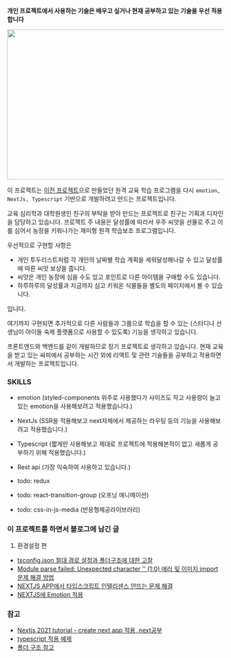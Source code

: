 **개인 프로젝트에서 사용하는 기술은 배우고 싶거나 현재 공부하고 있는 기술을 우선 적용합니다**

<p align="center">
<img src="frontend/public/opening-demo.gif" width="600px" height="350px"/>
</p>

이 프로젝트는
[이전 프로젝트](https://github.com/haerang94/react-study-farm-project.git)으로 만들었던 원격 교육 학습 프로그램을 다시 `emotion, NextJs, Typescript` 기반으로 개발하려고 만드는 프로젝트입니다. 

교육 심리학과 대학원생인 친구의 부탁을 받아 만드는 프로젝트로 친구는 기획과 디자인을 담당하고 있습니다. 프로젝트 주 내용은 달성률에 따라서 우주 씨앗을 선물로 주고 이를 심어서 농장을 키워나가는 재미형 원격 학습보조 프로그램입니다. 

우선적으로 구현할 사항은 
+ 개인 투두리스트처럼 각 개인의 날짜별 학습 계획을 세워달성해나갈 수 있고 달성률에 따른 씨앗 보상을 줍니다. 
+ 씨앗은 개인 농장에 심을 수도 있고 포인트로 다른 아이템을 구매할 수도 있습니다. 
+ 하루하루의 달성률과 지금까지 심고 키워온 식물들을 별도의 페이지에서 볼 수 있습니다. 

입니다. 

여기까지 구현되면 추가적으로 다른 사람들과 그룹으로 학습을 할 수 있는 (스터디나 선생님이 아이들 숙제 플랫폼으로 사용할 수 있도록) 기능을 생각하고 있습니다.

프론트엔드와 백엔드를 같이 개발하므로 장기 프로젝트로 생각하고 있습니다.
현재 교육을 받고 있는 싸피에서 공부하는 시간 외에 리액트 및 관련 기술들을 공부하고 적용하면서 개발하는 프로젝트입니다.


### SKILLS
- emotion (styled-components 위주로 사용했다가 사이즈도 작고 사용량이 늘고있는 emotion을 사용해보려고 적용했습니다.)
- NextJs (SSR을 적용해보고 next자체에서 제공하는 라우팅 등의 기능을 사용해보려고 적용했습니다.)
- Typescript (짧게만 사용해보고 제대로 프로젝트에 적용해본적이 없고 새롭게 공부하기 위해 적용했습니다.)
- Rest api (가장 익숙하여 사용하고 있습니다.)

- todo: redux
- todo: react-transition-group (오프닝 애니메이션)
- todo: css-in-js-media (반응형제공라이브러리)



### 이 프로젝트를 하면서 블로그에 남긴 글 

1. 환경설정 편
- [tsconfig.json 절대 경로 설정과 폴더구조에 대한 고찰](https://haerang94.tistory.com/294)
- [ Module parse failed: Unexpected character '' (1:0) 에러 및 이미지 import 문제 해결 방법](https://haerang94.tistory.com/297)
- [NEXTJS APP에서 타입스크립트 인텔리센스 안뜨는 문제 해결](https://haerang94.tistory.com/295)
- [NEXTJS에 Emotion 적용](https://haerang94.tistory.com/296)


### 참고

- [Nextjs 2021 tutorial - create next app 적용, next공부](https://www.youtube.com/watch?v=mTz0GXj8NN0&t=951s) 
- [typescript 적용 예제](https://github.com/vercel/next.js/tree/canary/examples/with-typescript)
- [폴더 구조 참고](https://www.robinwieruch.de/react-folder-structure)

